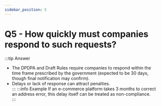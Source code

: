 ```yaml
---
sidebar_position: 5
---
```


# Q5 - How quickly must companies respond to such requests?

:::tip Answer
- The DPDPA and Draft Rules require companies to respond within the time frame prescribed by the government (expected to be 30 days, though final notification may confirm).  
- Delays or lack of response can attract penalties.  
:::
:::info Example
If an e-commerce platform takes 3 months to correct an address error, this delay itself can be treated as non-compliance.  
:::